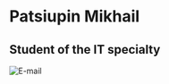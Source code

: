 # Patsiupin Mikhail
## Student of the IT specialty

![E-mail](https://www.google.com/url?sa=i&url=https%3A%2F%2Fwww.ionos.co.uk%2Fdigitalguide%2Fe-mail%2F&psig=AOvVaw0C7IS1IOajExmUpyfXQrgF&ust=1687887136743000&source=images&cd=vfe&ved=0CBEQjRxqFwoTCODE5dy74f8CFQAAAAAdAAAAABAE) 